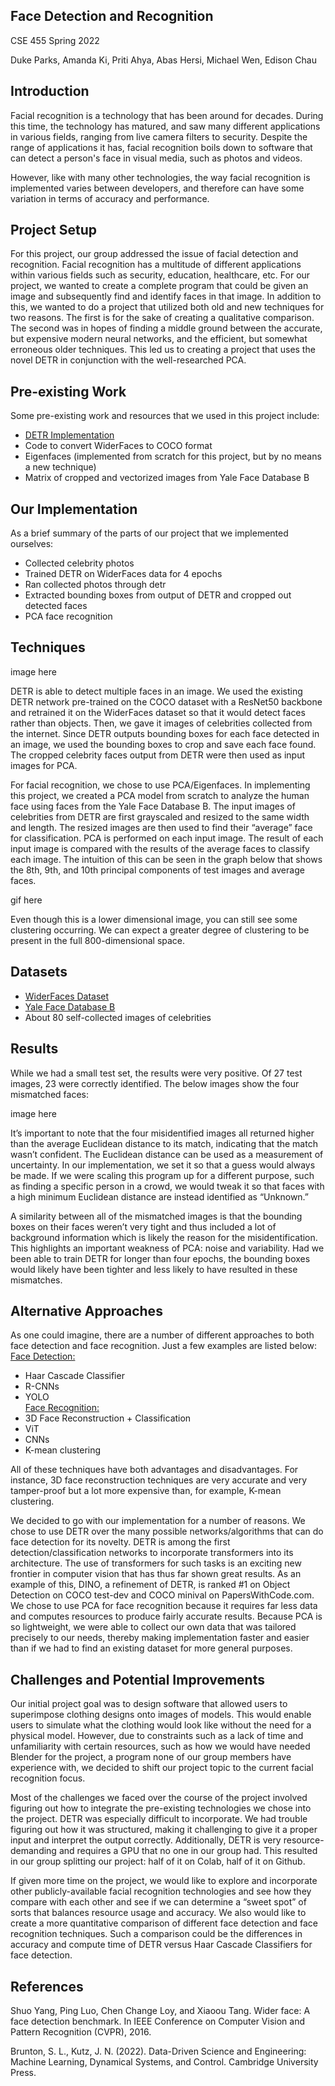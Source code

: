 ## Face Detection and Recognition

CSE 455 Spring 2022

Duke Parks, Amanda Ki, Priti Ahya, Abas Hersi, Michael Wen, Edison Chau

## Introduction
Facial recognition is a technology that has been around for decades. During this time, the technology has matured, and saw many different applications in various fields, ranging from live camera filters to security. Despite the range of applications it has, facial recognition boils down to software that can detect a person's face in visual media, such as photos and videos.

However, like with many other technologies, the way facial recognition is implemented varies between developers, and therefore can have some variation in terms of accuracy and performance.

## Project Setup
For this project, our group addressed the issue of facial detection and recognition.  Facial recognition has a multitude of different applications within various fields such as security, education, healthcare, etc.  For our project, we wanted to create a complete program that could be given an image and subsequently find and identify faces in that image. In addition to this, we wanted to do a project that utilized both old and new techniques for two reasons.  The first is for the sake of creating a qualitative comparison.  The second was in hopes of finding a middle ground between the accurate, but expensive modern neural networks, and the efficient, but somewhat erroneous older techniques.  This led us to creating a project that uses the novel DETR in conjunction with the well-researched PCA.

## Pre-existing Work
Some pre-existing work and resources that we used in this project include:
- [DETR Implementation](https://github.com/facebookresearch/detr)
- Code to convert WiderFaces to COCO format
- Eigenfaces (implemented from scratch for this project, but by no means a new technique)
- Matrix of cropped and vectorized images from Yale Face Database B

## Our Implementation
As a brief summary of the parts of our project that we implemented ourselves:
- Collected celebrity photos
- Trained DETR on WiderFaces data for 4 epochs
- Ran collected photos through detr
- Extracted bounding boxes from output of DETR and cropped out detected faces
- PCA face recognition

## Techniques
image here

DETR is able to detect multiple faces in an image. We used the existing DETR network pre-trained on the COCO dataset with a ResNet50 backbone and retrained it on the WiderFaces dataset so that it would detect faces rather than objects. Then, we gave it images of celebrities collected from the internet. Since DETR outputs bounding boxes for each face detected in an image, we used the bounding boxes to crop and save each face found. The cropped celebrity faces output from DETR were then used as input images for PCA. 

For facial recognition, we chose to use PCA/Eigenfaces. In implementing this project, we created a PCA model from scratch to analyze the human face using faces from the Yale Face Database B. The input images of celebrities from DETR are first grayscaled and resized to the same width and length. The resized images are then used to find their “average” face for classification. PCA is performed on each input image. The result of each input image is compared with the results of the average faces to classify each image. The intuition of this can be seen in the graph below that shows the 8th, 9th, and 10th principal components of test images and average faces.

gif here
  
Even though this is a lower dimensional image, you can still see some clustering occurring.  We can expect a greater degree of clustering to be present in the full 800-dimensional space.

## Datasets
- [WiderFaces Dataset](http://shuoyang1213.me/WIDERFACE/)
- [Yale Face Database B](http://www.databookuw.com/page-17/)
- About 80 self-collected images of celebrities

## Results
While we had a small test set, the results were very positive. Of 27 test images, 23 were correctly identified. The below images show the four mismatched faces:

image here

It’s important to note that the four misidentified images all returned higher than the average Euclidean distance to its match, indicating that the match wasn’t confident. The Euclidean distance can be used as a measurement of uncertainty. In our implementation, we set it so that a guess would always be made. If we were scaling this program up for a different purpose, such as finding a specific person in a crowd, we would tweak it so that faces with a high minimum Euclidean distance are instead identified as “Unknown.”

A similarity between all of the mismatched images is that the bounding boxes on their faces weren’t very tight and thus included a lot of background information which is likely the reason for the misidentification. This highlights an important weakness of PCA: noise and variability. Had we been able to train DETR for longer than four epochs, the bounding boxes would likely have been tighter and less likely to have resulted in these mismatches.

## Alternative Approaches
As one could imagine, there are a number of different approaches to both face detection and face recognition. Just a few examples are listed below:\
<ins>Face Detection:</ins>
- Haar Cascade Classifier
- R-CNNs
- YOLO\
<ins>Face Recognition:</ins>
- 3D Face Reconstruction + Classification
- ViT
- CNNs
- K-mean clustering

All of these techniques have both advantages and disadvantages. For instance, 3D face reconstruction techniques are very accurate and very tamper-proof but a lot more expensive than, for example, K-mean clustering.

We decided to go with our implementation for a number of reasons. We chose to use DETR over the many possible networks/algorithms that can do face detection for its novelty. DETR is among the first detection/classification networks to incorporate transformers into its architecture. The use of transformers for such tasks is an exciting new frontier in computer vision that has thus far shown great results. As an example of this, DINO, a refinement of DETR, is ranked #1 on Object Detection on COCO test-dev and COCO minival on PapersWithCode.com. We chose to use PCA for face recognition because it requires far less data and computes resources to produce fairly accurate results. Because PCA is so lightweight, we were able to collect our own data that was tailored precisely to our needs, thereby making implementation faster and easier than if we had to find an existing dataset for more general purposes.

## Challenges and Potential Improvements 
Our initial project goal was to design software that allowed users to superimpose clothing designs onto images of models. This would enable users to simulate what the clothing would look like without the need for a physical model. However, due to constraints such as a lack of time and unfamiliarity with certain resources, such as how we would have needed Blender for the project, a program none of our group members have experience with, we decided to shift our project topic to the current facial recognition focus.

Most of the challenges we faced over the course of the project involved figuring out how to integrate the pre-existing technologies we chose into the project. DETR was especially difficult to incorporate. We had trouble figuring out how it was structured, making it challenging to give it a proper input and interpret the output correctly. Additionally, DETR is very resource-demanding and requires a GPU that no one in our group had. This resulted in our group splitting our project: half of it on Colab, half of it on Github.

If given more time on the project, we would like to explore and incorporate other publicly-available facial recognition technologies and see how they compare with each other and see if we can determine a “sweet spot” of sorts that balances resource usage and accuracy. We also would like to create a more quantitative comparison of different face detection and face recognition techniques. Such a comparison could be the differences in accuracy and compute time of DETR versus Haar Cascade Classifiers for face detection.

## References
Shuo Yang, Ping Luo, Chen Change Loy, and Xiaoou Tang. Wider face: A face
detection benchmark. In IEEE Conference on Computer Vision and Pattern
Recognition (CVPR), 2016.

Brunton, S. L., Kutz, J. N. (2022). Data-Driven Science and Engineering: Machine Learning, Dynamical Systems, and Control. Cambridge University Press.
